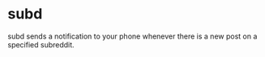 # subd

subd sends a notification to your phone whenever there is a new post on a specified subreddit.
